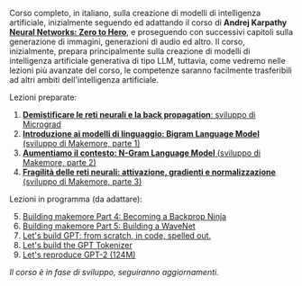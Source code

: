 Corso completo, in italiano, sulla creazione di modelli di intelligenza artificiale, inizialmente seguendo ed adattando il corso di **Andrej Karpathy** [**Neural Networks: Zero to Hero**](https://karpathy.ai/zero-to-hero.html), e proseguendo con successivi capitoli sulla generazione di immagini, generazioni di audio ed altro. Il corso, inizialmente, prepara principalmente sulla creazione di modelli di intelligenza artificiale generativa di tipo LLM, tuttavia, come vedremo nelle lezioni più avanzate del corso, le competenze saranno facilmente trasferibili ad altri ambiti dell'intelligenza artificiale.

Lezioni preparate:  
1. [**Demistificare le reti neurali e la back propagation**: sviluppo di Micrograd](Lezioni/Lezione%201%20-%20Reti%20Neurali%20e%20Back%20Propagation.ipynb)
2. [**Introduzione ai modelli di linguaggio: Bigram Language Model** (sviluppo di Makemore, parte 1)](Lezioni/Lezione%202%20-%20Bigram%20Language%20Model.ipynb)
3. [**Aumentiamo il contesto: N-Gram Language Model** (sviluppo di Makemore, parte 2)](Lezioni/Lezione%203%20-%20N-Gram%20Language%20Model.ipynb)
4. [**Fragilità delle reti neurali: attivazione, gradienti e normalizzazione** (sviluppo di Makemore, parte 3)](Lezioni/Lezione%204%20-%20Fragilità%20e%20BatchNorm.ipynb)

Lezioni in programma (da adattare):  

5. [Building makemore Part 4: Becoming a Backprop Ninja](https://youtu.be/q8SA3rM6ckI)
6. [Building makemore Part 5: Building a WaveNet](https://youtu.be/t3YJ5hKiMQ0)
7. [Let's build GPT: from scratch, in code, spelled out.](https://www.youtube.com/watch?v=kCc8FmEb1nY)
8. [Let's build the GPT Tokenizer](https://youtu.be/zduSFxRajkE)
9. [Let's reproduce GPT-2 (124M)](https://youtu.be/l8pRSuU81PU?si=5TDdPC9XpjtFbSzp)

*Il corso è in fase di sviluppo, seguiranno aggiornamenti.*
